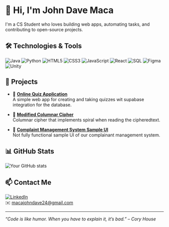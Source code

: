 # 👋 Hi, I'm John Dave Maca

I'm a CS Student who loves building web apps, automating tasks, and contributing to open-source projects.

## 🛠️ Technologies & Tools
![Java](https://img.shields.io/badge/-Java-black?style=flat-square&logo=java)
![Python](https://img.shields.io/badge/-Python-black?style=flat-square&logo=python)
![HTML5](https://img.shields.io/badge/-HTML5-black?style=flat-square&logo=html5)
![CSS3](https://img.shields.io/badge/-CSS3-black?style=flat-square&logo=css3)
![JavaScript](https://img.shields.io/badge/-JavaScript-black?style=flat-square&logo=javascript)
![React](https://img.shields.io/badge/-React-black?style=flat-square&logo=react)
![SQL](https://img.shields.io/badge/-SQL-black?style=flat-square&logo=mysql)
![Figma](https://img.shields.io/badge/-Figma-black?style=flat-square&logo=figma)
![Unity](https://img.shields.io/badge/-Unity-black?style=flat-square&logo=unity)

## 🚀 Projects
- 🔗 [**Online Quiz Application**](https://online-quiz-ramos-maca.netlify.app)  
  A simple web app for creating and taking quizzes wit supabase integration for the database.

- 🔗 [**Modified Columnar Cipher**](https://github.com/Bochok24/Columnar_Spiral)  
  Columnar cipher that implements spiral when reading the cipheredtext.

- 🔗 [**Complaint Management System Sample UI**](https://citizenlink.netlify.app)  
  Not fully functional sample UI of our complainant management system.

## 📊 GitHub Stats
![Your GitHub stats](https://github-readme-stats.vercel.app/api?username=yourusername&show_icons=true&hide_title=true&hide=stars&count_private=true&theme=default)

## 📫 Contact Me
[![LinkedIn](https://img.shields.io/badge/-LinkedIn-blue?style=flat-square&logo=linkedin)](https://www.linkedin.com/in/john-dave-maca-068116358)  
✉️ macajohndave24@gmail.com

---

_“Code is like humor. When you have to explain it, it’s bad.” – Cory House_
